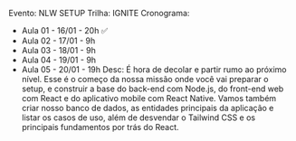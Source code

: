 Evento: NLW SETUP
Trilha: IGNITE
Cronograma:  
- Aula 01 - 16/01 - 20h ✅
- Aula 02 - 17/01 - 9h
- Aula 03 - 18/01 - 9h
- Aula 04 - 19/01 - 9h
- Aula 05 - 20/01 - 19h
Desc: 
É hora de decolar e partir rumo ao próximo nível. 
Esse é o começo da nossa missão onde você vai preparar o setup, e construir a base do back-end com Node.js,
do front-end web com React e do aplicativo mobile com React Native.
Vamos também criar nosso banco de dados, as entidades principais da aplicação e listar os casos de uso,
além de desvendar o Tailwind CSS e os principais fundamentos por trás do React.
